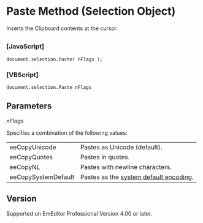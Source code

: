 # Paste Method (Selection Object)

Inserts the Clipboard contents at the cursor.

## 

### \[JavaScript\]

```
document.selection.Paste( nFlags );
```

### \[VBScript\]

```
document.selection.Paste nFlags
```

## Parameters

_nFlags_

Specifies a combination of the following values:

|     |     |
| --- | --- |
| eeCopyUnicode | Pastes as Unicode (default). |
| eeCopyQuotes | Pastes in quotes. |
| eeCopyNL | Pastes with newline characters. |
| eeCopySystemDefault | Pastes as the [system default encoding](../../glossary/index). |

## Version

Supported on EmEditor Professional Version 4.00 or later.
